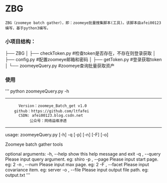 # ZBG
    ZBG（zoomeye batch gather），即：zoomeye批量搜集脚本(工具)。该脚本由afei00123编写，基于python3编写。
    
### 小项目结构：
├── ZBG
│   ├── checkToken.py	  #检查token是否存在，不存在则登录获取
│   ├── config.py	      #配置zoomeye邮箱和密码
│   ├── getToken.py	    #登录获取token
│   └── zoomeyeQuery.py	#zoomeye查询批量获取资产

### 使用
'''
python zoomeyeQuery.py -h

************************************************************
          Version：zoomeye_Batch_get v1.0
        github：https://github.com/ltfafei
          CSDN: afei00123.blog.csdn.net
               公众号：网络运维渗透

************************************************************

usage: zoomeyeQuery.py [-h] -q  [-p] [-n] [-F] [-o]

Zoomeye batch gather tools

optional arguments:
  -h, --help     show this help message and exit
  -q , --query   Please input query argument. eg: shiro
  -p , --page    Please input start page. eg: 2
  -n , --num     Please input max page. eg: 2
  -F , --facet   Please input covariance item. eg: server
  -o , --file    Please input output file path. eg: output.txt
  '''
